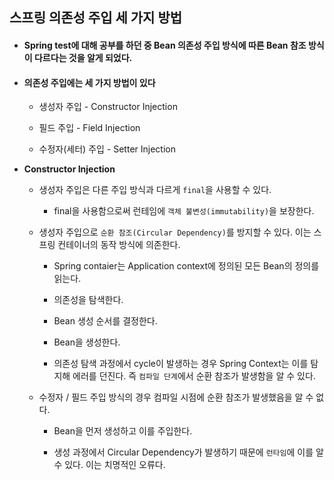 ## 스프링 의존성 주입 세 가지 방법

- #### Spring test에 대해 공부를 하던 중 Bean 의존성 주입 방식에 따른 Bean 참조 방식이 다르다는 것을 알게 되었다.

- #### 의존성 주입에는 세 가지 방법이 있다

  - 생성자 주입 - Constructor Injection

  - 필드 주입 - Field Injection

  - 수정자(세터) 주입 - Setter Injection

- **Constructor Injection**

  - 생성자 주입은 다른 주입 방식과 다르게 `final`을 사용할 수 있다.

    - final을 사용함으로써 런테임에 `객체 불변성(immutability)`을 보장한다.

  - 생성자 주입으로 `순환 참조(Circular Dependency)`를 방지할 수 있다. 이는 스프링 컨테이너의 동작 방식에 의존한다.

    - Spring contaier는 Application context에 정의된 모든 Bean의 정의를 읽는다.

    - 의존성을 탐색한다.

    - Bean 생성 순서를 결정한다.

    - Bean을 생성한다.

    - 의존성 탐색 과정에서 cycle이 발생하는 경우 Spring Context는 이를 탐지해 에러를 던진다. 즉 `컴파일 단계`에서 순환 참조가 발생함을 알 수 있다.

  - 수정자 / 필드 주입 방식의 경우 컴파일 시점에 순환 참조가 발생했음을 알 수 없다.

    - Bean을 먼저 생성하고 이를 주입한다.

    - 생성 과정에서 Circular Dependency가 발생하기 때문에 `런타임`에 이를 알 수 있다. 이는 치명적인 오류다.
